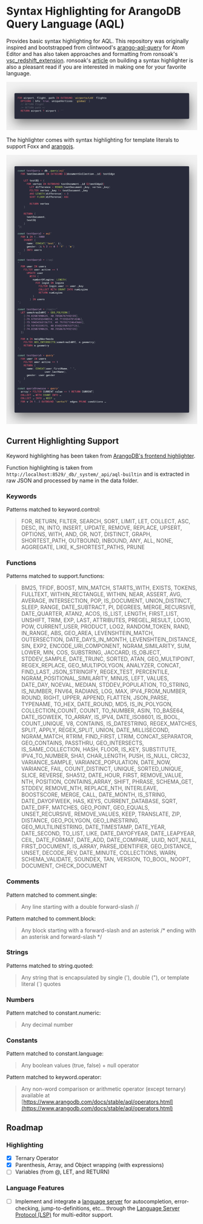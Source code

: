 # Syntax Highlighting for ArangoDB Query Language (AQL)

Provides basic syntax highlighting for AQL. This repository was originally inspired and bootstrapped from clintwood's [arango-aql-query](https://github.com/clintwood/arango-aql-query) for Atom Editor and has also taken approaches and formatting from ronsoak's [vsc_redshift_extension](https://github.com/ronsoak/vsc_redshift_extension). ronsoak's [article](https://dev.to/ronsoak/i-built-my-own-vs-code-syntax-highlighter-from-scratch-and-here-s-what-i-learned-1h98) on building a syntax highlighter is also a pleasant read if you are interested in making one for your favorite language.

![aql](aql.png)

The highlighter comes with syntax highlighting for template literals to support Foxx and [arangojs](https://github.com/arangodb/arangojs).

![inline-aql](inline-aql.png)


## Current Highlighting Support

Keyword highlighting has been taken from [ArangoDB's frontend highlighter](https://github.com/arangodb/arangodb/blob/3.8.0/js/apps/system/_admin/aardvark/APP/react/public/assets/src/mode-aql.js).

Function highlighting is taken from `http://localhost:8529/_db/_system/_api/aql-builtin` and is extracted in raw JSON and processed by name in the data folder.

### Keywords

Patterns matched to keyword.control:

> FOR, RETURN, FILTER, SEARCH, SORT, LIMIT, LET, COLLECT, ASC, DESC, IN, INTO, INSERT, UPDATE, REMOVE, REPLACE, UPSERT, OPTIONS, WITH, AND, OR, NOT, DISTINCT, GRAPH, SHORTEST_PATH, OUTBOUND, INBOUND, ANY, ALL, NONE, AGGREGATE, LIKE, K_SHORTEST_PATHS, PRUNE

### Functions
Patterns matched to support.functions:

> BM25, TFIDF, BOOST, MIN_MATCH, STARTS_WITH, EXISTS, TOKENS, FULLTEXT, WITHIN_RECTANGLE, WITHIN, NEAR, ASSERT, AVG, AVERAGE, INTERSECTION, POP, IS_DOCUMENT, UNION_DISTINCT, SLEEP, RANGE, DATE_SUBTRACT, PI, DEGREES, MERGE_RECURSIVE, DATE_QUARTER, ATAN2, ACOS, IS_LIST, LENGTH, FIRST_LIST, UNSHIFT, TRIM, EXP, LAST, ATTRIBUTES, PREGEL_RESULT, LOG10, POW, CURRENT_USER, PRODUCT, LOG2, RANDOM_TOKEN, RAND, IN_RANGE, ABS, GEO_AREA, LEVENSHTEIN_MATCH, OUTERSECTION, DATE_DAYS_IN_MONTH, LEVENSHTEIN_DISTANCE, SIN, EXP2, ENCODE_URI_COMPONENT, NGRAM_SIMILARITY, SUM, LOWER, MIN, COS, SUBSTRING, JACCARD, IS_OBJECT, STDDEV_SAMPLE, DATE_TRUNC, SORTED, ATAN, GEO_MULTIPOINT, REGEX_REPLACE, GEO_MULTIPOLYGON, ANALYZER, CONCAT, FIND_LAST, JSON_STRINGIFY, REGEX_TEST, PERCENTILE, NGRAM_POSITIONAL_SIMILARITY, MINUS, LEFT, VALUES, DATE_DAY, NOEVAL, MEDIAN, STDDEV_POPULATION, TO_STRING, IS_NUMBER, FNV64, RADIANS, LOG, MAX, IPV4_FROM_NUMBER, ROUND, RIGHT, UPPER, APPEND, FLATTEN, JSON_PARSE, TYPENAME, TO_HEX, DATE_ROUND, MD5, IS_IN_POLYGON, COLLECTION_COUNT, COUNT, TO_NUMBER, ASIN, TO_BASE64, DATE_ISOWEEK, TO_ARRAY, IS_IPV4, DATE_ISO8601, IS_BOOL, COUNT_UNIQUE, V8, CONTAINS, IS_DATESTRING, REGEX_MATCHES, SPLIT, APPLY, REGEX_SPLIT, UNION, DATE_MILLISECOND, NGRAM_MATCH, RTRIM, FIND_FIRST, LTRIM, CONCAT_SEPARATOR, GEO_CONTAINS, PASSTHRU, GEO_INTERSECTS, IS_SAME_COLLECTION, HASH, FLOOR, IS_KEY, SUBSTITUTE, IPV4_TO_NUMBER, SHA1, CHAR_LENGTH, PUSH, IS_NULL, CRC32, VARIANCE_SAMPLE, VARIANCE_POPULATION, DATE_NOW, VARIANCE, FAIL, COUNT_DISTINCT, UNIQUE, SORTED_UNIQUE, SLICE, REVERSE, SHA512, DATE_HOUR, FIRST, REMOVE_VALUE, NTH, POSITION, CONTAINS_ARRAY, SHIFT, PHRASE, SCHEMA_GET, STDDEV, REMOVE_NTH, REPLACE_NTH, INTERLEAVE, BOOSTSCORE, MERGE, CALL, DATE_MONTH, IS_STRING, DATE_DAYOFWEEK, HAS, KEYS, CURRENT_DATABASE, SQRT, DATE_DIFF, MATCHES, GEO_POINT, GEO_EQUALS, UNSET_RECURSIVE, REMOVE_VALUES, KEEP, TRANSLATE, ZIP, DISTANCE, GEO_POLYGON, GEO_LINESTRING, GEO_MULTILINESTRING, DATE_TIMESTAMP, DATE_YEAR, DATE_SECOND, TO_LIST, LIKE, DATE_DAYOFYEAR, DATE_LEAPYEAR, CEIL, DATE_FORMAT, DATE_ADD, DATE_COMPARE, UUID, NOT_NULL, FIRST_DOCUMENT, IS_ARRAY, PARSE_IDENTIFIER, GEO_DISTANCE, UNSET, DECODE_REV, DATE_MINUTE, COLLECTIONS, WARN, SCHEMA_VALIDATE, SOUNDEX, TAN, VERSION, TO_BOOL, NOOPT, DOCUMENT, CHECK_DOCUMENT

### Comments

Pattern matched to comment.single:

> Any line starting with a double forward-slash //

Pattern matched to comment.block:

> Any block starting with a forward-slash and an asterisk /* ending with an asterisk and forward-slash */

### Strings

Patterns matched to string.quoted:

> Any string that is encapsulated by single ('), double ("), or template literal (`) quotes

### Numbers

Pattern matched to constant.numeric:

> Any decimal number

### Constants

Pattern matched to constant.language:

> Any boolean values (true, false) + null operator

Pattern matched to keyword.operator:

> Any non-word comparison or arithmetic operator (except ternary) available at [https://www.arangodb.com/docs/stable/aql/operators.html](https://www.arangodb.com/docs/stable/aql/operators.html)


## Roadmap

### Highlighting
- [x] Ternary Operator
- [x] Parenthesis, Array, and Object wrapping (with expressions)
- [ ] Variables (from @, LET, and RETURN)

### Language Features
- [ ] Implement and integrate a [language server](https://code.visualstudio.com/api/language-extensions/language-server-extension-guide) for autocompletion, error-checking, jump-to-definitions, etc... through the [Language Server Protocol (LSP)](https://langserver.org/) for multi-editor support.
